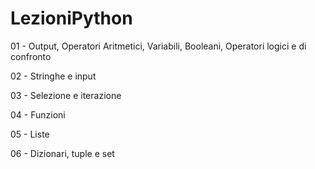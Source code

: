 # LezioniPython
 
01 - Output, Operatori Aritmetici, Variabili, Booleani, Operatori logici e di confronto

02 - Stringhe e input

03 - Selezione e iterazione

04 - Funzioni

05 - Liste

06 - Dizionari, tuple e set
